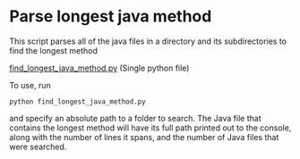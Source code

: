 # Parse longest java method

This script parses all of the java files in a directory and its subdirectories
to find the longest method

[find_longest_java_method.py](https://github.com/devedge/Scripts/blob/master/Parse%20longest%20java%20method/find_longest_java_method.py) (Single python file)

To use, run 

`python find_longest_java_method.py` 

and specify an absolute path to a folder to search. The Java file that contains the longest method will have its full path printed out to the console, along with the number of lines it spans, and the number of Java files that were searched.
